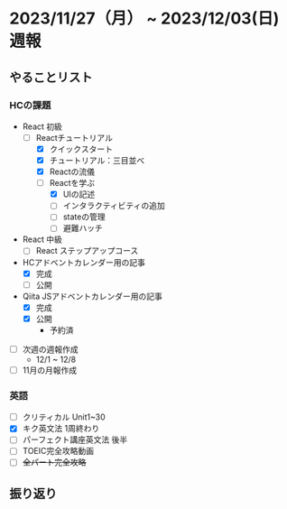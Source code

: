 # 2023/11/27（月） ~ 2023/12/03(日) 週報

## やることリスト

### HCの課題

- React 初級
  - [ ] Reactチュートリアル
    - [x] クイックスタート
    - [x] チュートリアル：三目並べ
    - [x] Reactの流儀
    - [ ] Reactを学ぶ
      - [x] UIの記述
      - [ ] インタラクティビティの追加
      - [ ] stateの管理
      - [ ] 避難ハッチ

- React 中級
  - [ ] React ステップアップコース

- HCアドベントカレンダー用の記事
  - [x] 完成
  - [ ] 公開

- Qiita JSアドベントカレンダー用の記事
  - [x] 完成
  - [x] 公開
    - 予約済

- [ ] 次週の週報作成
  - 12/1 ~ 12/8
- [ ] 11月の月報作成

### 英語

- [ ] クリティカル Unit1~30
- [x] キク英文法 1周終わり
- [ ] パーフェクト講座英文法 後半
- [ ] TOEIC完全攻略動画
- [ ] ~~全パート完全攻略~~

## 振り返り
